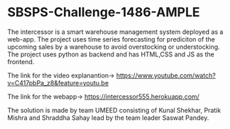 # SBSPS-Challenge-1486-AMPLE
The intercessor is a smart warehouse management system deployed as a web-app. The project uses time series forecasting for prediciton of the upcoming sales by a warehouse to avoid overstocking or understocking. The project uses python as backend and has HTML,CSS and JS as the frontend.

The link for the video explanantion-> https://www.youtube.com/watch?v=C417pbPa_z8&feature=youtu.be

The link for the webapp-> https://intercessor555.herokuapp.com/

The solution is made by team UMEED consisting of Kunal Shekhar, Pratik Mishra and Shraddha Sahay lead by the team leader Saswat Pandey.
